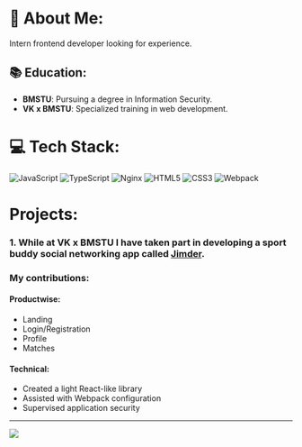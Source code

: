 # 🙂 About Me:
Intern frontend developer looking for experience.
## 📚 Education:
- **BMSTU**: Pursuing a degree in Information Security.
- **VK x BMSTU**: Specialized training in web development.

# 💻 Tech Stack:
![JavaScript](https://img.shields.io/badge/javascript-%23323330.svg?style=for-the-badge&logo=javascript&logoColor=%23F7DF1E) ![TypeScript](https://img.shields.io/badge/typescript-%23007ACC.svg?style=for-the-badge&logo=typescript&logoColor=white) ![Nginx](https://img.shields.io/badge/nginx-%23009639.svg?style=for-the-badge&logo=nginx&logoColor=white) ![HTML5](https://img.shields.io/badge/html5-%23E34F26.svg?style=for-the-badge&logo=html5&logoColor=white) ![CSS3](https://img.shields.io/badge/css3-%231572B6.svg?style=for-the-badge&logo=css3&logoColor=white) ![Webpack](https://img.shields.io/badge/webpack-%238DD6F9.svg?style=for-the-badge&logo=webpack&logoColor=black)

# Projects:
### 1. While at **VK x BMSTU** I have taken part in developing a sport buddy social networking app called **[Jimder](https://jimder.ru)**.
### My contributions:
#### Productwise:
- Landing
- Login/Registration
- Profile
- Matches
#### Technical:
- Created a light React-like library
- Assisted with Webpack configuration
- Supervised application security
---
[![](https://visitcount.itsvg.in/api?id=roflanpotsan&icon=0&color=0)](https://visitcount.itsvg.in)
